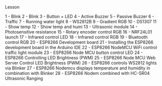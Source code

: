 Lesson

1 - Blink
2 - Blink
3 - Button + LED
4 - Active Buzzer
5 - Passive Buzzer
6 - Traffic
7 - Running water light
8 - WS2812B
9 - Gradient RGB
10 - DS1307
11 - Show temp
12 - Show temp and humi
13 - Ultrasonic module
14 - Photosensitive resistance
15 - Rotary encoder control RGB
16 - NRF24L01 launch
17 - Infrared control LED
18 - Infrared control RGB
19 - Bluetooth control RGB
20 - ESP8266 Development board
21 - Installing the ESP8266 development board in the Arduino IDE
22 - ESP8266 NodeMCU WiFi control traffic light module
23 - ESP8266 Node MCU button control LED
24 - ESP8266 Controlling LED Brightness (PWM)
25 - ESP8266 Node MCU Web Server Control LED Brightness (PWM)
26 - ESP8266 controls WS2812 lights via Blinker
27 - ESP8266 Nodemcu displays temperature and humidity in combination with Blinker
28 - ESP8266 Nodem combined with HC-SR04 Ultrasonic Ranging
